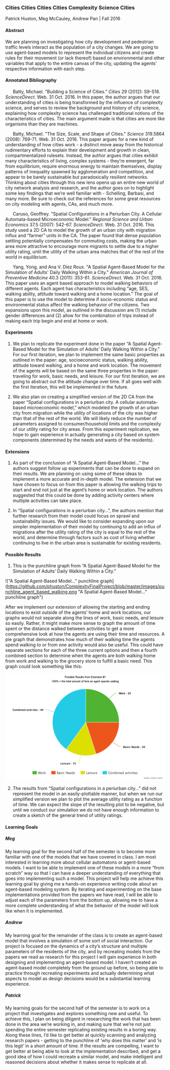 ### Cities Cities Cities Cities Complexity Science Cities
Patrick Huston, Meg McCauley, Andrew Pan | Fall 2016

#### Abstract
We are planning on investigating how city development and pedestrian traffic levels interact as the population of a city changes. We are going to use agent-based models to represent the individual citizens and create rules for their movement (or lack thereof) based on environmental and other variables that apply to the entire canvas of the city, updating the agents’ respective information with each step.
#### Annotated Bibliography
&nbsp;&nbsp;&nbsp;&nbsp;&nbsp;&nbsp;Batty, Michael. "Building a Science of Cities." *Cities* 29 (2012): S9-S16. *ScienceDirect*. Web. 31 Oct. 2016. In this paper, the author argues that our understanding of cities is being transformed by the influence of complexity science, and serves to review the background and history of city science, explaining how complexity science has challenged traditional notions of the characteristics of cities. The main argument made is that cities are more like organisms than they are machines.

&nbsp;&nbsp;&nbsp;&nbsp;&nbsp;&nbsp;Batty, Michael. "The Size, Scale, and Shape of Cities." *Science* 319.5864 (2008): 769-71. Web. 31 Oct. 2016. This paper argues for a new kind of understanding of how cities work - a distinct move away from the historical rudimentary efforts to explain their development and growth in clean, compartmentalized rulesets. Instead, the author argues that cities exhibit many characteristics of living, complex systems - they’re emergent, far from equilibrium, require enormous energy to maintain themselves, display patterns of inequality spawned by agglomeration and competition, and appear to be barely sustainable but paradoxically resilient networks. Thinking about cities through this new lens opens up an entire new world of city network analysis and research, and the author goes on to highlight some key findings that we’re well familiar with - Schelling, Barbasi, and many more. Be sure to check out the references for some great resources on city modeling with agents, CAs, and much more.

&nbsp;&nbsp;&nbsp;&nbsp;&nbsp;&nbsp;Caruso, Geoffrey. "Spatial Configurations in a Periurban City. A Cellular Automata-based Microeconomic Model." *Regional Science and Urban Economics* 37.5 (2007): 542-67. *ScienceDirect*. Web. 31 Oct. 2016. This study used a 2D CA to model the growth of an urban city with migration influx and “farmer” units in the CA. The paper found that dense population settling potentially compensates for commuting costs, making the urban area more attractive to encourage more migrants to settle due to a higher utility rating, until the utility of the urban area matches that of the rest of the world in equilibrium.

&nbsp;&nbsp;&nbsp;&nbsp;&nbsp;&nbsp;Yang, Yong, and Ana V. Diez Roux. "A Spatial Agent-Based Model for the Simulation of Adults' Daily Walking Within a City." *American Journal of Preventive Medicine* 40.3 (2011): 353-61. *ScienceDirect*. Web. 31 Oct. 2016. This paper uses an agent based approach to model walking behaviors of different agents. Each agent has characteristics including “age, SES, walking ability, attitude toward walking and a home location.” The goal of this paper is to use the model to determine if socio-economic status and environmental status affect the walking behavior of the citizens. Two expansions upon this model, as outlined in the discussion are (1) include gender differences and (2) allow for the combination of trips instead of making each trip begin and end at home or work.

#### Experiments
1. We plan to replicate the experiment done in the paper “A Spatial Agent-Based Model for the Simulation of Adults’ Daily Walking Within a City.” For our first iteration, we plan to implement the same basic properties as outlined in the paper: age, socioeconomic status, walking ability, attitude toward walking, and a home and work location. The movement of the agents will be based on the same three properties in the paper: traveling for work, basic needs, and leisure. For our first iteration, we are going to abstract out the attitude change over time. If all goes well with the first iteration, this will be implemented in the future.

2. We also plan on creating a simplified version of the 2D CA from the paper “Spatial configurations in a periurban city.  A cellular automata-based microeconomic model,” which modeled the growth of an urban city from migration while the utility of locations of the city was higher than that of the rest of the world.  We will likely reduce the number of parameters assigned to consumer/household limits and the complexity of our utility rating for city areas.  From this experiment replication, we hope to gain experience in actually generating a city based on system components (determined by the needs and wants of the residents).

#### Extensions
1. As part of the conclusion of “A Spatial Agent-Based Model…” the authors suggest follow up experiments that can be done to expand on their results. We are planning on using some of these ideas to implement a more accurate and in-depth model. The extension that we have chosen to focus on from this paper is allowing the walking trips to start and end not just at the agent’s home or work location. The authors suggested that this could be done by adding activity centers where multiple activities can take place.

2. In “Spatial configurations in a periurban city…”, the authors mention that further research from their model could focus on sprawl and sustainability issues.  We would like to consider expanding upon our simpler implementation of their model by continuing to add an influx of migrations after the utility rating of the city is equal to the rest of the world, and determine through factors such as cost of living whether continuing to live in the urban area is sustainable for existing residents.

#### Possible Results
1. This is the punchline graph from “A Spatial Agent-Based Model for the Simulation of Adults’ Daily Walking Within a City.” 

!["A Spatial Agent-Based Model..." punchline graph](https://github.com/phuston/ComplexityFinalProject/blob/master/images/punchline_agent_based_walking.png "A Spatial Agent-Based Model..." punchline graph")

After we implement our extension of allowing the starting and ending locations to exist outside of the agents’ home and work locations, our graphs would not separate along the lines of work, basic needs, and leisure so easily. Rather, it might make more sense to graph the amount of time spent or the distance walked between activities to get a more comprehensive look at how the agents are using their time and resources. A pie graph that demonstrates how much of their walking time the agents spend walking to or from one activity would also be useful. This could have separate sections for each of the three current options and then a fourth combined section to determine when the agents are both walking home from work and walking to the grocery store to fulfill a basic need. This graph could look something like this: 

![Possible result pie graph](https://github.com/phuston/ComplexityFinalProject/blob/master/images/possible_results_pie_graph.png "Possible result pie graph")


2. The results from “Spatial configurations in a periurban city…” did not represent the model in an easily-plottable manner, but when we run our simplified version we plan to plot the average utility rating as a function of time.  We can expect the slope of the resulting plot to be negative, but until we conduct our simulation we do not have enough information to create a sketch of the general trend of utility ratings.

#### Learning Goals

##### Meg

My learning goal for the second half of the semester is to become more familiar with one of the models that we have covered in class. I am most interested in learning more about cellular automatons or agent-based models. I want to be able to implement one of these models in a more “from scratch” way so that I can have a deeper understanding of everything that goes into implementing such a model. This project will help me achieve this learning goal by giving me a hands-on experience writing code about an agent-based modeling system. By iterating and experimenting on the base implementations provided from the papers we have read, I will be able to adjust each of the parameters from the bottom up, allowing me to have a more complete understanding of what the behavior of the model will look like when it is implemented.
##### Andrew

My learning goal for the remainder of the class is to create an agent-based model that involves a simulation of some sort of social interaction.  Our project is focused on the dynamics of a city’s structure and multiple parameters of the residents of the city, and by recreating models from the papers we read as research for this project I will gain experience in both designing and implementing an agent-based model.  I haven’t created an agent-based model completely from the ground up before, so being able to practice through recreating experiments and actually determining what aspects to model as design decisions would be a substantial learning experience.

##### Patrick

My learning goals for the second half of the semester is to work on a project that investigates and explores something new and useful. To achieve this, I plan on being diligent in researching the work that has been done in the area we’re working in, and making sure that we’re not just spending the entire semester replicating existing results in a boring way. Along these lines, I’d like to get better at quickly scanning and analyzing research papers - getting to the punchline of ‘why does this matter’ and ‘is this legit’ in a short amount of time. If the results are compelling, I want to get better at being able to look at the implementation described, and get a good idea of how I could recreate a similar model, and make intelligent and reasoned decisions about whether it makes sense to replicate at all. 
